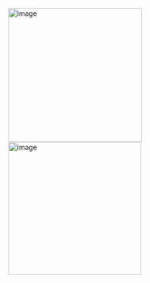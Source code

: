 <img width="271" alt="image" src="https://github.com/JerryTseee/B-tree/assets/126223772/82913f04-56f6-4682-91bf-d2436fb6a9ad">  
  
<img width="269" alt="image" src="https://github.com/JerryTseee/B-tree/assets/126223772/fed1b406-a336-4b0c-aa29-855c6805cf97">
